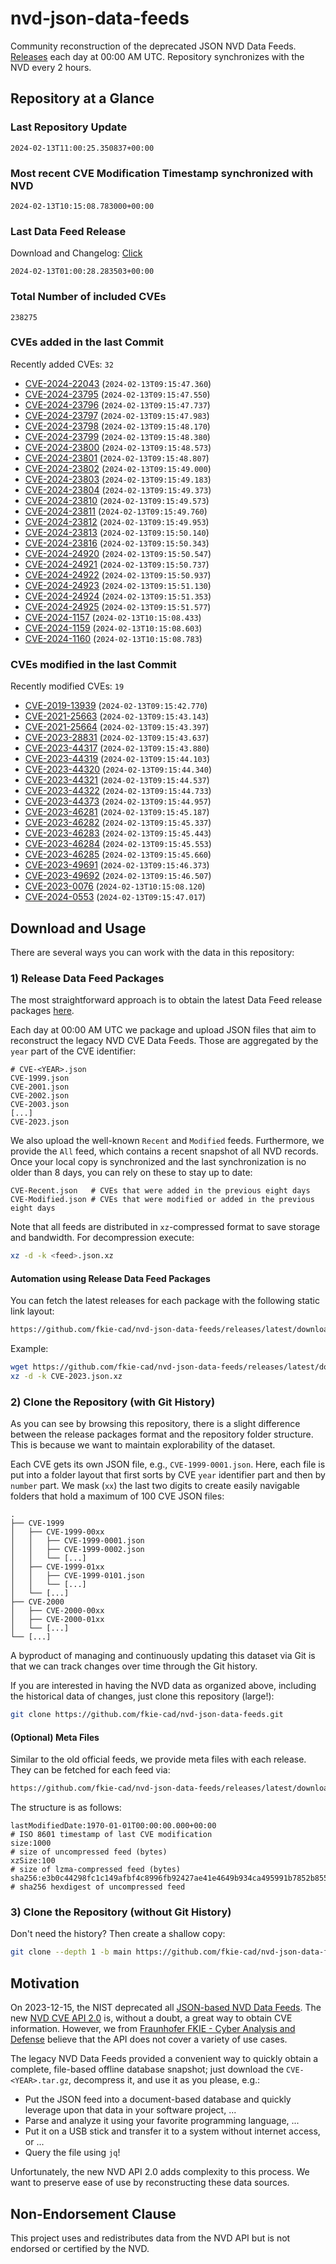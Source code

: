 # nvd-json-data-feeds

Community reconstruction of the deprecated JSON NVD Data Feeds. 
[Releases](https://github.com/fkie-cad/nvd-json-data-feeds/releases/latest) each day at 00:00 AM UTC.
Repository synchronizes with the NVD every 2 hours.

## Repository at a Glance

### Last Repository Update

```plain
2024-02-13T11:00:25.350837+00:00
```

### Most recent CVE Modification Timestamp synchronized with NVD

```plain
2024-02-13T10:15:08.783000+00:00
```

### Last Data Feed Release

Download and Changelog: [Click](https://github.com/fkie-cad/nvd-json-data-feeds/releases/latest)

```plain
2024-02-13T01:00:28.283503+00:00
```

### Total Number of included CVEs

```plain
238275
```

### CVEs added in the last Commit

Recently added CVEs: `32`

* [CVE-2024-22043](CVE-2024/CVE-2024-220xx/CVE-2024-22043.json) (`2024-02-13T09:15:47.360`)
* [CVE-2024-23795](CVE-2024/CVE-2024-237xx/CVE-2024-23795.json) (`2024-02-13T09:15:47.550`)
* [CVE-2024-23796](CVE-2024/CVE-2024-237xx/CVE-2024-23796.json) (`2024-02-13T09:15:47.737`)
* [CVE-2024-23797](CVE-2024/CVE-2024-237xx/CVE-2024-23797.json) (`2024-02-13T09:15:47.983`)
* [CVE-2024-23798](CVE-2024/CVE-2024-237xx/CVE-2024-23798.json) (`2024-02-13T09:15:48.170`)
* [CVE-2024-23799](CVE-2024/CVE-2024-237xx/CVE-2024-23799.json) (`2024-02-13T09:15:48.380`)
* [CVE-2024-23800](CVE-2024/CVE-2024-238xx/CVE-2024-23800.json) (`2024-02-13T09:15:48.573`)
* [CVE-2024-23801](CVE-2024/CVE-2024-238xx/CVE-2024-23801.json) (`2024-02-13T09:15:48.807`)
* [CVE-2024-23802](CVE-2024/CVE-2024-238xx/CVE-2024-23802.json) (`2024-02-13T09:15:49.000`)
* [CVE-2024-23803](CVE-2024/CVE-2024-238xx/CVE-2024-23803.json) (`2024-02-13T09:15:49.183`)
* [CVE-2024-23804](CVE-2024/CVE-2024-238xx/CVE-2024-23804.json) (`2024-02-13T09:15:49.373`)
* [CVE-2024-23810](CVE-2024/CVE-2024-238xx/CVE-2024-23810.json) (`2024-02-13T09:15:49.573`)
* [CVE-2024-23811](CVE-2024/CVE-2024-238xx/CVE-2024-23811.json) (`2024-02-13T09:15:49.760`)
* [CVE-2024-23812](CVE-2024/CVE-2024-238xx/CVE-2024-23812.json) (`2024-02-13T09:15:49.953`)
* [CVE-2024-23813](CVE-2024/CVE-2024-238xx/CVE-2024-23813.json) (`2024-02-13T09:15:50.140`)
* [CVE-2024-23816](CVE-2024/CVE-2024-238xx/CVE-2024-23816.json) (`2024-02-13T09:15:50.343`)
* [CVE-2024-24920](CVE-2024/CVE-2024-249xx/CVE-2024-24920.json) (`2024-02-13T09:15:50.547`)
* [CVE-2024-24921](CVE-2024/CVE-2024-249xx/CVE-2024-24921.json) (`2024-02-13T09:15:50.737`)
* [CVE-2024-24922](CVE-2024/CVE-2024-249xx/CVE-2024-24922.json) (`2024-02-13T09:15:50.937`)
* [CVE-2024-24923](CVE-2024/CVE-2024-249xx/CVE-2024-24923.json) (`2024-02-13T09:15:51.130`)
* [CVE-2024-24924](CVE-2024/CVE-2024-249xx/CVE-2024-24924.json) (`2024-02-13T09:15:51.353`)
* [CVE-2024-24925](CVE-2024/CVE-2024-249xx/CVE-2024-24925.json) (`2024-02-13T09:15:51.577`)
* [CVE-2024-1157](CVE-2024/CVE-2024-11xx/CVE-2024-1157.json) (`2024-02-13T10:15:08.433`)
* [CVE-2024-1159](CVE-2024/CVE-2024-11xx/CVE-2024-1159.json) (`2024-02-13T10:15:08.603`)
* [CVE-2024-1160](CVE-2024/CVE-2024-11xx/CVE-2024-1160.json) (`2024-02-13T10:15:08.783`)


### CVEs modified in the last Commit

Recently modified CVEs: `19`

* [CVE-2019-13939](CVE-2019/CVE-2019-139xx/CVE-2019-13939.json) (`2024-02-13T09:15:42.770`)
* [CVE-2021-25663](CVE-2021/CVE-2021-256xx/CVE-2021-25663.json) (`2024-02-13T09:15:43.143`)
* [CVE-2021-25664](CVE-2021/CVE-2021-256xx/CVE-2021-25664.json) (`2024-02-13T09:15:43.397`)
* [CVE-2023-28831](CVE-2023/CVE-2023-288xx/CVE-2023-28831.json) (`2024-02-13T09:15:43.637`)
* [CVE-2023-44317](CVE-2023/CVE-2023-443xx/CVE-2023-44317.json) (`2024-02-13T09:15:43.880`)
* [CVE-2023-44319](CVE-2023/CVE-2023-443xx/CVE-2023-44319.json) (`2024-02-13T09:15:44.103`)
* [CVE-2023-44320](CVE-2023/CVE-2023-443xx/CVE-2023-44320.json) (`2024-02-13T09:15:44.340`)
* [CVE-2023-44321](CVE-2023/CVE-2023-443xx/CVE-2023-44321.json) (`2024-02-13T09:15:44.537`)
* [CVE-2023-44322](CVE-2023/CVE-2023-443xx/CVE-2023-44322.json) (`2024-02-13T09:15:44.733`)
* [CVE-2023-44373](CVE-2023/CVE-2023-443xx/CVE-2023-44373.json) (`2024-02-13T09:15:44.957`)
* [CVE-2023-46281](CVE-2023/CVE-2023-462xx/CVE-2023-46281.json) (`2024-02-13T09:15:45.187`)
* [CVE-2023-46282](CVE-2023/CVE-2023-462xx/CVE-2023-46282.json) (`2024-02-13T09:15:45.337`)
* [CVE-2023-46283](CVE-2023/CVE-2023-462xx/CVE-2023-46283.json) (`2024-02-13T09:15:45.443`)
* [CVE-2023-46284](CVE-2023/CVE-2023-462xx/CVE-2023-46284.json) (`2024-02-13T09:15:45.553`)
* [CVE-2023-46285](CVE-2023/CVE-2023-462xx/CVE-2023-46285.json) (`2024-02-13T09:15:45.660`)
* [CVE-2023-49691](CVE-2023/CVE-2023-496xx/CVE-2023-49691.json) (`2024-02-13T09:15:46.373`)
* [CVE-2023-49692](CVE-2023/CVE-2023-496xx/CVE-2023-49692.json) (`2024-02-13T09:15:46.507`)
* [CVE-2023-0076](CVE-2023/CVE-2023-00xx/CVE-2023-0076.json) (`2024-02-13T10:15:08.120`)
* [CVE-2024-0553](CVE-2024/CVE-2024-05xx/CVE-2024-0553.json) (`2024-02-13T09:15:47.017`)


## Download and Usage

There are several ways you can work with the data in this repository:

### 1) Release Data Feed Packages

The most straightforward approach is to obtain the latest Data Feed release packages [here](https://github.com/fkie-cad/nvd-json-data-feeds/releases/latest).

Each day at 00:00 AM UTC we package and upload JSON files that aim to reconstruct the legacy NVD CVE Data Feeds.
Those are aggregated by the `year` part of the CVE identifier:

```
# CVE-<YEAR>.json
CVE-1999.json
CVE-2001.json
CVE-2002.json
CVE-2003.json
[...]
CVE-2023.json
```

We also upload the well-known `Recent` and `Modified` feeds.
Furthermore, we provide the `All` feed, which contains a recent snapshot of all NVD records.
Once your local copy is synchronized and the last synchronization is no older than 8 days, you can rely on these to stay up to date:

```plain
CVE-Recent.json   # CVEs that were added in the previous eight days
CVE-Modified.json # CVEs that were modified or added in the previous eight days
```

Note that all feeds are distributed in `xz`-compressed format to save storage and bandwidth.
For decompression execute:

```sh
xz -d -k <feed>.json.xz
```


#### Automation using Release Data Feed Packages

You can fetch the latest releases for each package with the following static link layout:

```sh
https://github.com/fkie-cad/nvd-json-data-feeds/releases/latest/download/CVE-<YEAR>.json.xz
```

Example:

```sh
wget https://github.com/fkie-cad/nvd-json-data-feeds/releases/latest/download/CVE-2023.json.xz
xz -d -k CVE-2023.json.xz
```



### 2) Clone the Repository (with Git History)

As you can see by browsing this repository, there is a slight difference between the release packages format and the repository folder structure.
This is because we want to maintain explorability of the dataset.

Each CVE gets its own JSON file, e.g., `CVE-1999-0001.json`.
Here, each file is put into a folder layout that first sorts by CVE `year` identifier part and then by `number` part.
We mask (`xx`) the last two digits to create easily navigable folders that hold a maximum of 100 CVE JSON files:

```plain
.
├── CVE-1999
│   ├── CVE-1999-00xx
│   │   ├── CVE-1999-0001.json
│   │   ├── CVE-1999-0002.json
│   │   └── [...]
│   ├── CVE-1999-01xx
│   │   ├── CVE-1999-0101.json
│   │   └── [...]
│   └── [...]
├── CVE-2000
│   ├── CVE-2000-00xx
│   ├── CVE-2000-01xx
│   └── [...]
└── [...]
```

A byproduct of managing and continuously updating this dataset via Git is that we can track changes over time through the Git history.

If you are interested in having the NVD data as organized above, including the historical data of changes, just clone this repository (large!):

```sh
git clone https://github.com/fkie-cad/nvd-json-data-feeds.git
```

#### (Optional) Meta Files

Similar to the old official feeds, we provide meta files with each release. They can be fetched for each feed via:

```sh
https://github.com/fkie-cad/nvd-json-data-feeds/releases/latest/download/CVE-<YEAR>.meta
```

The structure is as follows:

```plain
lastModifiedDate:1970-01-01T00:00:00.000+00:00                          # ISO 8601 timestamp of last CVE modification
size:1000                                                               # size of uncompressed feed (bytes)
xzSize:100                                                              # size of lzma-compressed feed (bytes)
sha256:e3b0c44298fc1c149afbf4c8996fb92427ae41e4649b934ca495991b7852b855 # sha256 hexdigest of uncompressed feed
```


### 3) Clone the Repository (without Git History)

Don't need the history? Then create a shallow copy:

```sh
git clone --depth 1 -b main https://github.com/fkie-cad/nvd-json-data-feeds.git
```

## Motivation

On 2023-12-15, the NIST deprecated all [JSON-based NVD Data Feeds](https://nvd.nist.gov/vuln/data-feeds#divRetirementBanner-1).
The new [NVD CVE API 2.0](https://nvd.nist.gov/developers/vulnerabilities) is, without a doubt, a great way to obtain CVE information.
However, we from [Fraunhofer FKIE - Cyber Analysis and Defense](https://www.fkie.fraunhofer.de/en/departments/cad.html) believe that the API does not cover a variety of use cases.

The legacy NVD Data Feeds provided a convenient way to quickly obtain a complete, file-based offline database snapshot; just download the `CVE-<YEAR>.tar.gz`, decompress it, and use it as you please, e.g.:

* Put the JSON feed into a document-based database and quickly leverage upon that data in your software project, ...
* Parse and analyze it using your favorite programming language, ...
* Put it on a USB stick and transfer it to a system without internet access, or ...
* Query the file using `jq`!

Unfortunately, the new NVD API 2.0 adds complexity to this process.
We want to preserve ease of use by reconstructing these data sources.

## Non-Endorsement Clause

This project uses and redistributes data from the NVD API but is not endorsed or certified by the NVD.